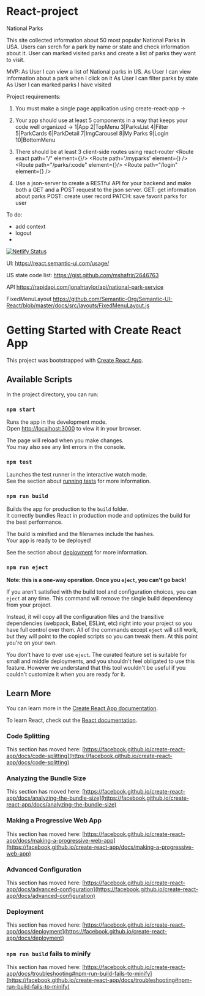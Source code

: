 
# React-project 
National Parks

This site collected information about 50 most popular National Parks in USA. 
Users can serch for a park by name or state and check information about it.
User can marked visited parks and create a list of parks they want to visit.

MVP:
As User I can view a list of National parks in US.
As User I can view information about a park when I click on it
As User I can filter parks by state
As User I can marked parks I have visited


Project requirements:
1. You must make a single page application using create-react-app  -> 
2. Your app should use at least 5 components in a way that keeps your code well organized
-> 1|App
    2|TopMenu
        3|ParksList
            4|Filter
            5|ParkCards
        6|ParkDetail
            7|ImgCarousel
        8|My Parks
        9|Login
    10|BottomMenu
3. There should be at least 3 client-side routes using react-router
        <Route exact path="/" element={<ParksList allParks={allParks} />}/>
        <Route path='/myparks' element={<MyParks/>} />
        <Route path="/parks/:code" element={<ParkDetail allParks={allParks} />}/>
        <Route path="/login" element={<LoginForm onLoggin={onLoggin}/>} />

4. Use a json-server to create a RESTful API for your backend and make both a GET and a POST request to the json server. 
        GET: get information about parks
        POST: create user record
        PATCH: save favorit parks for user

To do:
- add context
- logout
- 


[![Netlify Status](https://api.netlify.com/api/v1/badges/cd11f17c-7bc0-4a0f-9b9e-dc517463acca/deploy-status)](https://app.netlify.com/sites/symphonious-biscochitos-083c96/deploys)


UI:
https://react.semantic-ui.com/usage/

US state code list:
https://gist.github.com/mshafrir/2646763

API
https://rapidapi.com/jonahtaylor/api/national-park-service


FixedMenuLayout
https://github.com/Semantic-Org/Semantic-UI-React/blob/master/docs/src/layouts/FixedMenuLayout.js

# Getting Started with Create React App

This project was bootstrapped with [Create React App](https://github.com/facebook/create-react-app).

## Available Scripts

In the project directory, you can run:

### `npm start`

Runs the app in the development mode.\
Open [http://localhost:3000](http://localhost:3000) to view it in your browser.

The page will reload when you make changes.\
You may also see any lint errors in the console.

### `npm test`

Launches the test runner in the interactive watch mode.\
See the section about [running tests](https://facebook.github.io/create-react-app/docs/running-tests) for more information.

### `npm run build`

Builds the app for production to the `build` folder.\
It correctly bundles React in production mode and optimizes the build for the best performance.

The build is minified and the filenames include the hashes.\
Your app is ready to be deployed!

See the section about [deployment](https://facebook.github.io/create-react-app/docs/deployment) for more information.

### `npm run eject`

**Note: this is a one-way operation. Once you `eject`, you can't go back!**

If you aren't satisfied with the build tool and configuration choices, you can `eject` at any time. This command will remove the single build dependency from your project.

Instead, it will copy all the configuration files and the transitive dependencies (webpack, Babel, ESLint, etc) right into your project so you have full control over them. All of the commands except `eject` will still work, but they will point to the copied scripts so you can tweak them. At this point you're on your own.

You don't have to ever use `eject`. The curated feature set is suitable for small and middle deployments, and you shouldn't feel obligated to use this feature. However we understand that this tool wouldn't be useful if you couldn't customize it when you are ready for it.

## Learn More

You can learn more in the [Create React App documentation](https://facebook.github.io/create-react-app/docs/getting-started).

To learn React, check out the [React documentation](https://reactjs.org/).

### Code Splitting

This section has moved here: [https://facebook.github.io/create-react-app/docs/code-splitting](https://facebook.github.io/create-react-app/docs/code-splitting)

### Analyzing the Bundle Size

This section has moved here: [https://facebook.github.io/create-react-app/docs/analyzing-the-bundle-size](https://facebook.github.io/create-react-app/docs/analyzing-the-bundle-size)

### Making a Progressive Web App

This section has moved here: [https://facebook.github.io/create-react-app/docs/making-a-progressive-web-app](https://facebook.github.io/create-react-app/docs/making-a-progressive-web-app)

### Advanced Configuration

This section has moved here: [https://facebook.github.io/create-react-app/docs/advanced-configuration](https://facebook.github.io/create-react-app/docs/advanced-configuration)

### Deployment

This section has moved here: [https://facebook.github.io/create-react-app/docs/deployment](https://facebook.github.io/create-react-app/docs/deployment)

### `npm run build` fails to minify

This section has moved here: [https://facebook.github.io/create-react-app/docs/troubleshooting#npm-run-build-fails-to-minify](https://facebook.github.io/create-react-app/docs/troubleshooting#npm-run-build-fails-to-minify)
